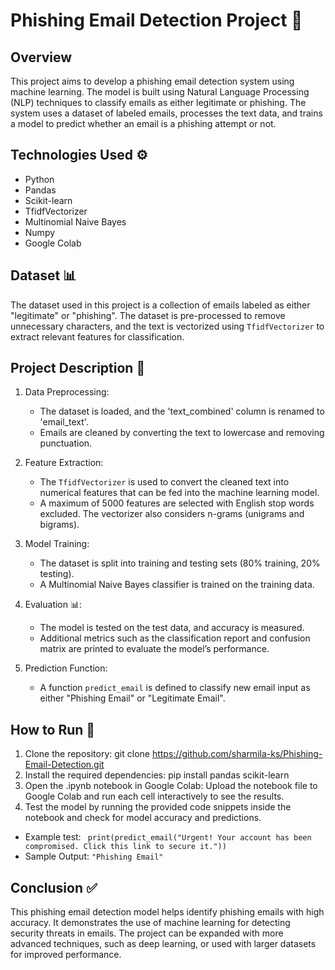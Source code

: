 # Phishing Email Detection Project 🚨

## Overview
This project aims to develop a phishing email detection system using machine learning. The model is built using Natural Language Processing (NLP) techniques to classify emails as either legitimate or phishing. The system uses a dataset of labeled emails, processes the text data, and trains a model to predict whether an email is a phishing attempt or not.

## Technologies Used ⚙️
- Python
- Pandas
- Scikit-learn
- TfidfVectorizer
- Multinomial Naive Bayes
- Numpy
- Google Colab

## Dataset 📊
The dataset used in this project is a collection of emails labeled as either "legitimate" or "phishing". The dataset is pre-processed to remove unnecessary characters, and the text is vectorized using `TfidfVectorizer` to extract relevant features for classification.

## Project Description 📝

1. Data Preprocessing:  
   - The dataset is loaded, and the 'text_combined' column is renamed to 'email_text'.
   - Emails are cleaned by converting the text to lowercase and removing punctuation.
   
2. Feature Extraction:  
   - The `TfidfVectorizer` is used to convert the cleaned text into numerical features that can be fed into the machine learning model.
   - A maximum of 5000 features are selected with English stop words excluded. The vectorizer also considers n-grams (unigrams and bigrams).

3. Model Training:  
   - The dataset is split into training and testing sets (80% training, 20% testing).
   - A Multinomial Naive Bayes classifier is trained on the training data.

4. Evaluation 📊:  
   - The model is tested on the test data, and accuracy is measured.
   - Additional metrics such as the classification report and confusion matrix are printed to evaluate the model’s performance.

5. Prediction Function:  
   - A function `predict_email` is defined to classify new email input as either "Phishing Email" or "Legitimate Email".

## How to Run 🚀
1. Clone the repository:
   git clone https://github.com/sharmila-ks/Phishing-Email-Detection.git
2. Install the required dependencies:
   pip install pandas scikit-learn
3. Open the .ipynb notebook in Google Colab:
   Upload the notebook file to Google Colab and run each cell interactively to see the results.
4. Test the model by running the provided code snippets inside the notebook and check for model accuracy and predictions.
- Example test:
```  print(predict_email("Urgent! Your account has been compromised. Click this link to secure it.")) ```
- Sample Output:
``` "Phishing Email" ```


## Conclusion ✅
This phishing email detection model helps identify phishing emails with high accuracy. It demonstrates the use of machine learning for detecting security threats in emails. The project can be expanded with more advanced techniques, such as deep learning, or used with larger datasets for improved performance.
